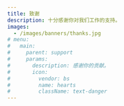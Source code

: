```yaml
---
title: 致谢
description: 十分感谢你对我们工作的支持。
images:
  - /images/banners/thanks.jpg
# menu:
#   main:
#     parent: support
#     params:
#       description: 感谢你的贡献。
#       icon:
#         vendor: bs
#         name: hearts
#         className: text-danger
---
```

